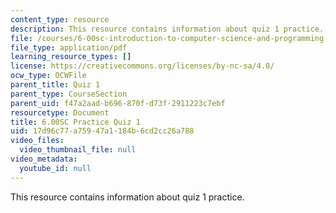 ```yaml
---
content_type: resource
description: This resource contains information about quiz 1 practice.
file: /courses/6-00sc-introduction-to-computer-science-and-programming-spring-2011/17d96c77a75947a1184b6cd2cc26a788_MIT6_00SCS11_q1_practice.pdf
file_type: application/pdf
learning_resource_types: []
license: https://creativecommons.org/licenses/by-nc-sa/4.0/
ocw_type: OCWFile
parent_title: Quiz 1
parent_type: CourseSection
parent_uid: f47a2aad-b696-870f-d73f-2911223c7ebf
resourcetype: Document
title: 6.00SC Practice Quiz 1
uid: 17d96c77-a759-47a1-184b-6cd2cc26a788
video_files:
  video_thumbnail_file: null
video_metadata:
  youtube_id: null
---
```

This resource contains information about quiz 1 practice.